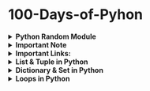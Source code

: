 # 100-Days-of-Pyhon

<details>
  <summary><b> Python Random Module</b></summary>
The random module in Python is a built-in module that provides various functions for generating random numbers and making random choices. It is commonly used for tasks such as generating random data, shuffling sequences, simulating random events, and more. The random module uses a pseudorandom number generator to produce random numbers.

You can import the random module using the following statement:
  ```python
import random
```
The <strong>random</strong> module provides the following functions:
  - <code>random():</code> Returns a random floating-point number between 0 and 1 (inclusive of 0, but exclusive of 1).
    ```python
    import random
    ```
  - <code>seed(a=None):</code> Initializes the random number generator with a seed value. If a is not specified, it uses the current system time.
    ```python
    import random
    
    random.seed(42)
    random_number = random.random()
    print(random_number)
    ```
  - <code>randrange(start, stop=None, step=1):</code> Returns a randomly selected element from the specified range. The start parameter is the starting point of the range (inclusive), stop is the endpoint of the range (exclusive), and step is the step value (optional).
    ```python
    import random
    
    random_number = random.randrange(1, 10, 2)
    print(random_number)
    ```
  - <code>randint(a, b):</code> Returns a random integer between a and b (inclusive of both a and b).
    ```python
    import random
    
    random_number = random.randint(1, 100)
    print(random_number)
    ```
  - <code>choice(seq):</code> Returns a randomly chosen element from a non-empty sequence seq, such as a list or a tuple.
    ```python
    import random
    
    my_list = [1, 2, 3, 4, 5]
    random_element = random.choice(my_list)
    print(random_element)
    ```
  - <code>shuffle(seq):</code> Randomly shuffles (rearranges) the elements in a sequence seq in place.
    ```python
    import random

    my_list = [1, 2, 3, 4, 5]
    random.shuffle(my_list)
    print(my_list)
    ```
  - <code>sample(population, k):</code> Returns a random selection of k unique elements from the specified population without replacement.
    ```python
    import random

    my_list = [1, 2, 3, 4, 5]
    random_selection = random.sample(my_list, 3)
    print(random_selection)
    ```
  - <code>random_uniform(a, b):</code> Returns a random floating-point number between a and b (inclusive of a, but exclusive of b).
    ```python
    import random

    random_number = random.random_uniform(0.5, 1.5)
    print(random_number)
    ```
  - <code>random_normal(mean=0.0, stddev=1.0):</code> Returns a random floating-point number with a normal distribution. The mean parameter is the mean value, and the stddev parameter is the standard deviation.
    ```python
    import random

    random_number = random.random_normal(mean=0, stddev=1)
    print(random_number)
    ```
  - <code>random_gauss(mean, stddev):</code> Equivalent to random.normalvariate(mean, stddev).
    ```python
    import random

    random_number = random.random_gauss(mean=0, stddev=1)
    print(random_number)
    ```
  - <code>getrandbits(k):</code> Returns a random integer with k random bits.
    ```python
    import random

    random_bits = random.getrandbits(4)
    print(random_bits)
    ```
  - <code>uniform(a, b):</code> Equivalent to random.uniform(a, b).
    ```python
    import random

    random_number = random.uniform(0.5, 1.5)
    print(random_number)
    ```
</details>

<details>
<summary><b>Important Note</b></summary>

+ <b>What do you mean by "Unhashable"?</b>
  An object is considered "unhashable" in Python if it is mutable, meaning its state can be modified after creation. Unhashable objects cannot be used as keys in dictionaries or as elements in sets because these data structures require elements to have stable and unique hash values. Examples of unhashable objects include lists, dictionaries, and other mutable types.
+ 
</details>

<details>
<summary><b>Important Links:</b></summary>


Here are some FREE resources that can help you learn end-to-end Python :

- 🎓 Learn Python: https://lnkd.in/eb4ke-9P
- 🔨 Python Projects: https://lnkd.in/eNWBfNzk
- 🚸 DSA with Python: http://bit.ly/3G3Dh0V
- 🌐 Learn Flask: https://lnkd.in/eqAg3jZP
- 🔧 Flask Projects: https://lnkd.in/eqnf7h-W
- 🔄 Learn REST API with Flask: https://lnkd.in/e-TTahQf
- 🧩 Learn Multithreading & Asyncio: https://lnkd.in/e_99Jiwp
- 🚦 Gunicorn & Nginx with Flask: https://lnkd.in/eWxgTNdB
- ✅ TDD with Python & Flask: https://lnkd.in/eMjweHuZ
- 📚 Basic RDBMS: https://lnkd.in/ebkPd8-q
- 🔍 Learn SQL: https://sqlbolt.com/ & W3Schools.com
- 🐘 PostgreSQL with Python: https://lnkd.in/esKUqNdt
- 🎁 Flask App with PostgreSQL: https://lnkd.in/eTzpcwNc
- 💻 Basics of Bash: https://lnkd.in/eZnG8cP6
- 🐳 Basics of Docker: https://lnkd.in/eFEK_aXW
- 🚢 Deploy Flask App with Docker: https://lnkd.in/eTjnFW8Y
- 🌟 GIT & GitHub: https://lnkd.in/ejshTxFw
- 🎨 Python Portfolio on Github: https://lnkd.in/eB2AanXj
- 📄 Python Resume Ideas: https://lnkd.in/e_Fb7uNi

</details>

<details>
<summary><b>List & Tuple in Python</b></summary>

### **Lists in Python**
---
A build-in data type that stores set of values. it can store elements of different types (integer, float, string, etc.).
</details>

<details>
<summary><b>Dictionary & Set in Python</b></summary>

### **Set in Python:**
---
Set is the collection of unordered items. Sets are mutable. But each element in the set must be unique & immutable. Set always ignore the duplicate items. Acceptable value of set:
+ boolean
+ int
+ float
+ str
+ tuple

**Note:** Set doesn't support list and dict. Beacuase list and dict are mutable. Set doesn't return error for duplicate items.
```python
#Syntax
mySet = {1,2,3,4,"Hello"}
```
```python
#create empty set
mySet = set()
```
#### **Set Methods:**
---
+ <code>set.add(el):</code> This method used to adds an element of the set.
  ```python
  #Create empty set
  mySet = set()

  #Add element into the set
  mySet.add("Python")
  mySet.add(121)

  #print set
  print(mySet)
  ```
+ <code>set.remove(el):</code> This method to remove a specific element.
  ```python
  mySet = {"Python","JavaScript",99,"Java"}
  mySet.remove("Python")
  print(mySet)
  ```
+ <code>set.clear():</code> This method used to removes all elements from the set.
  ```python
  mySet = {"Python","JavaScript",99,"Java"}
  mySet.clear()
  print(mySet)
  ```
+ <code>set.update(el):</code> This method to add multiple elements (iterable) to the set.
  ```python
  mySet = {"Python","JavaScript",99,"Java"}
  mySet.update([7, 8, 9])
  print(mySet)
  ```
+ <code>set.pop():</code> This method used to removes a random value.
  ```python
  mySet = {"Python","JavaScript",99,"Java"}
  print(mySet.pop())
  ```
+ <code>set.union(set2):</code> This method is used to perform the combines of two or more sets. The method returns a new set containing all unique elements from the sets involved.
  ```python
  mySet = {"Python","JavaScript",99}
  mySet2 = {7,8,"Java"}
  print(mySet.union(mySet2))
  ```
+ <code>set.intersection(set2):</code> This method is used to combines the common values of two or more sets.
  ```python
  mySet = {"Python","JavaScript",99}
  mySet2 = {7,99,"Python"}
  print(mySet.intersection(mySet2))
  ```
</details>

<details>
<summary><b>Loops in Python</b></summary>

### **While Loop:**
---

In Python, a while loop is used to repeatedly execute a block of code as long as a specified condition is true.

```python
#Syntax
while condition:
  #some code
```

```python
#Example
count = 1
while count<=5:
  print(count)
  count+=1

#Print from list
myList = ["ironman","spiderman","superman","batman"]
idx=0
while idx < len(myList):
  print(myList[idx])
  idx+=1
```

**Search for a number from tuple using loop:**

```python
  myTuple = (10,2,9,16,25)

  src=16
  i=0
  while i < (len(myTuple)):
    if myTuple[i]  == src:
      print("Search value present in index: ",i)
    i+=1
```
#### **Break & Continue:**
---
**<code>Break:</code>** It is used to terminate the loop when encountered.

```python
  myTuple = (10,2,9,16,25)

  src=16
  i=0
  while i < (len(myTuple)):
    if myTuple[i]  == src:
      print("Search value present in index: ",i)
      break
    i+=1
print("End of the loop")
```

**<code>Continue:</code>** It is used to terminates execution in the current iteration & continues execution of the loop with the next iteration.

```python
i = 1
while i<=5:
    if(i==3):
        i+=1
        continue
    print(i)
    i+=1
print("End of the loop")
```

</details>

